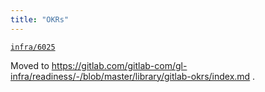 ```yaml
---
title: "OKRs"
---
```


[`infra/6025`](https://gitlab.com/gitlab-com/gl-infra/infrastructure/issues/6025)

Moved to https://gitlab.com/gitlab-com/gl-infra/readiness/-/blob/master/library/gitlab-okrs/index.md .
